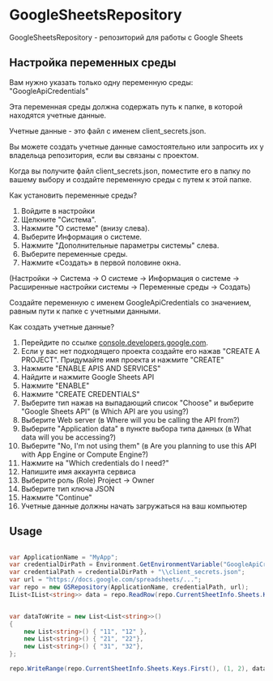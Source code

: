 # GoogleSheetsRepository
GoogleSheetsRepository - репозиторий для работы с Google Sheets

## Настройка переменных среды

Вам нужно указать только одну переменную среды:
"GoogleApiCredentials"

Эта переменная среды должна содержать путь к папке, в которой находятся учетные данные.

Учетные данные - это файл с именем client_secrets.json.

Вы можете создать учетные данные самостоятельно или запросить их у владельца репозитория, если вы связаны с проектом.

Когда вы получите файл client_secrets.json, поместите его в папку по вашему выбору и создайте переменную среды с путем к этой папке.

Как установить переменные среды?

1. Войдите в настройки
1. Щелкните "Система".
1. Нажмите "О системе" (внизу слева).
1. Выберите Информация о системе.
1. Нажмите "Дополнительные параметры системы" слева.
1. Выберите переменные среды.
1. Нажмите «Создать» в первой половине окна.

(Настройки -> Система -> О системе -> Информация о системе -> Расширенные настройки системы -> Переменные среды -> Создать)

Создайте переменную с именем GoogleApiCredentials со значением, равным пути к папке с учетными данными.


Как создать учетные данные?
1. Перейдите по ссылке [console.developers.google.com](https://console.developers.google.com/).
1. Если у вас нет подходящего проекта создайте его нажав "CREATE A PROJECT". Придумайте имя проекта и нажмите "CREATE"
1. Нажмите "ENABLE APIS AND SERVICES"
1. Найдите и нажмите Google Sheets API
1. Нажмите "ENABLE"
1. Нажмите "CREATE CREDENTIALS"
1. Выберите тип нажав на выпадающий список "Choose" и выберите "Google Sheets API" (в Which API are you using?)
1. Выберите Web server (в Where will you be calling the API from?)
1. Выберите "Application data" в пункте выбора типа данных (в What data will you be accessing?)
1. Выберите "No, I'm not using them" (в Are you planning to use this API with App Engine or Compute Engine?)
1. Нажмите на "Which credentials do I need?" 
1. Напишите имя аккаунта сервиса
1. Выберите роль (Role) Project -> Owner
1. Выберите тип ключа JSON
1. Нажмите "Continue"
1. Учетные данные должны начать загружаться на ваш компьютер


## Usage
```csharp

var ApplicationName = "MyApp";
var credentialDirPath = Environment.GetEnvironmentVariable("GoogleApiCredentials");
var credentialPath = credentialDirPath + "\\client_secrets.json";
var url = "https://docs.google.com/spreadsheets/...";
var repo = new GSRepository(ApplicationName, credentialPath, url);
IList<IList<string>> data = repo.ReadRow(repo.CurrentSheetInfo.Sheets.Keys.First(), (1, 1));


var dataToWrite = new List<List<string>>()
{
    new List<string>() { "11", "12" },
    new List<string>() { "21", "22"},
    new List<string>() { "31", "32"},
};

repo.WriteRange(repo.CurrentSheetInfo.Sheets.Keys.First(), (1, 2), dataToWrite);
```
